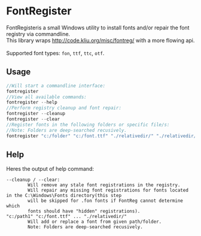 # FontRegister
FontRegisteris a small Windows utility to install fonts and/or repair the font registry via commandline.<br>
This library wraps http://code.kliu.org/misc/fontreg/ with a more flowing api.<br><br>
Supported font types: `fon`, `ttf`, `ttc`, `otf`.
## Usage
```C
//Will start a commandline interface:
fontregister
//View all available commands:
fontregister --help
//Perform registry cleanup and font repair:
fontregister --cleanup
fontregister --clear
//Register fonts in the following folders or specific file/s:
//Note: Folders are deep-searched recusively.
fontregister "c:/folder" "c:/font.ttf" "./relativedir/" "./relativedir/font.otf" 
```
        
## Help
Heres the output of help command:<br>
```CLI
--cleanup / --clear:
        Will remove any stale font registrations in the registry.
        Will repair any missing font registrations for fonts located in the C:\Windows\Fonts directory(this step
        will be skipped for .fon fonts if FontReg cannot determine which
        fonts should have "hidden" registrations).
"c:/path1" "c:/font.ttf" ... "./relativedir/"
        Will add or replace a font from given path/folder.
        Note: Folders are deep-searched recusively.
```
